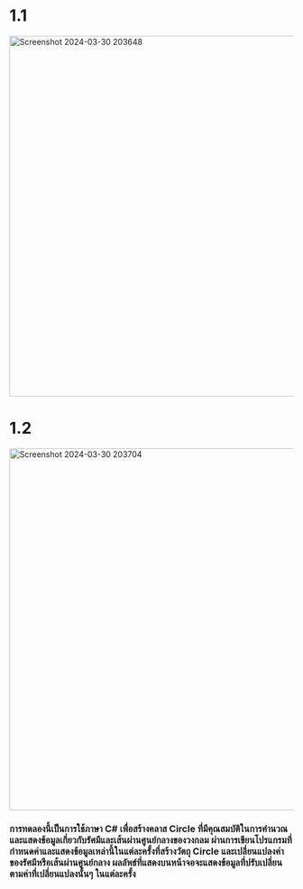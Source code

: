 # 1.1
<img width="640" alt="Screenshot 2024-03-30 203648" src="https://github.com/anndyyzzz/03376836-OOP-2566-Lab-07/assets/144866059/a0896a26-dda6-43ac-9a1a-66370e85d268">

# 1.2
<img width="642" alt="Screenshot 2024-03-30 203704" src="https://github.com/anndyyzzz/03376836-OOP-2566-Lab-07/assets/144866059/8a6a5326-c4b3-483d-a83b-c93ee9795fc8">

### การทดลองนี้เป็นการใช้ภาษา C# เพื่อสร้างคลาส Circle ที่มีคุณสมบัติในการคำนวณและแสดงข้อมูลเกี่ยวกับรัศมีและเส้นผ่านศูนย์กลางของวงกลม ผ่านการเขียนโปรแกรมที่กำหนดค่าและแสดงข้อมูลเหล่านี้ในแต่ละครั้งที่สร้างวัตถุ Circle และเปลี่ยนแปลงค่าของรัศมีหรือเส้นผ่านศูนย์กลาง ผลลัพธ์ที่แสดงบนหน้าจอจะแสดงข้อมูลที่ปรับเปลี่ยนตามค่าที่เปลี่ยนแปลงนั้นๆ ในแต่ละครั้ง
